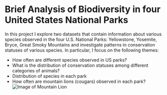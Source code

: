 # Brief Analysis of Biodiversity in four United States National Parks
In this project I explore two datasets that contain information about various species observed in the four U.S. National Parks:
Yellowstone, Yosemite, Bryce, Great Smoky Mountains and investigate patterns in conservation statuses of various species.
In particular, I focus on the following themes:
* How often are different species observed in US parks?
* What is the distribution of conservation statuses among different categories of animals?
* Distribution of species in each park
* How often are mountain lions (cougars) observed in each park?
![Image of Mountain Lion](https://upload.wikimedia.org/wikipedia/commons/f/fe/Puma_concolor._Costa_Rica.jpg)
